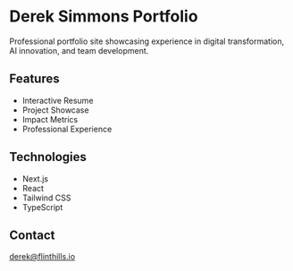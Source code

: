 # Derek Simmons Portfolio

Professional portfolio site showcasing experience in digital transformation, AI innovation, and team development.

## Features

- Interactive Resume
- Project Showcase
- Impact Metrics
- Professional Experience

## Technologies

- Next.js
- React
- Tailwind CSS
- TypeScript

## Contact

derek@flinthills.io
